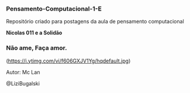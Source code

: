 ### Pensamento-Computacional-1-E
Repositório criado para postagens da aula de pensamento computacional

**Nicolas 011 e a Solidão**
### Não ame, Faça amor.
(https://i.ytimg.com/vi/f606GXJV1Yg/hqdefault.jpg)


Autor: Mc Lan

@LiziBugalski
